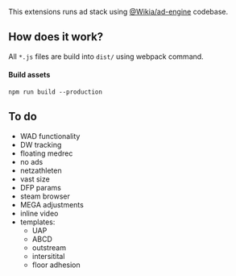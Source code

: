This extensions runs ad stack using [@Wikia/ad-engine](https://github.com/Wikia/ad-engine) codebase.

## How does it work?

All `*.js` files are build into `dist/` using webpack command.

#### Build assets

`npm run build --production`

## To do

- WAD functionality
- DW tracking
- floating medrec
- no ads
- netzathleten
- vast size
- DFP params
- steam browser
- MEGA adjustments
- inline video
- templates:
  - UAP
  - ABCD
  - outstream
  - intersitital
  - floor adhesion

